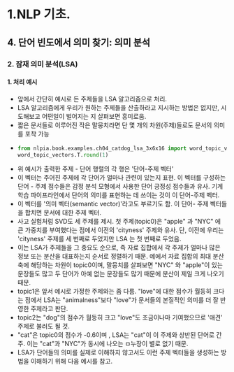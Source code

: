 # 1.NLP 기초.
## 4. 단어 빈도에서 의미 찾기: 의미 분석
### 2. 잠재 의미 분석(LSA)
#### 1. 처리 예시
- 앞에서 간단히 예시로 든 주제들을 LSA 알고리즘으로 처리.
- LSA 알고리즘에게 우리가 원하는 주제들을 산출하라고 지시하는 방법은 없지만, 시도해보고 어떤일이 벌어지는 지 살펴보면 흥미로움.
- 짧은 문서들로 이루어진 작은 말뭉치라면 단 몇 개의 차원(주제)들로도 문서의 의미를 포착 가능
- ```python
  from nlpia.book.examples.ch04_catdog_lsa_3x6x16 import word_topic_vectors
  word_topic_vectors.T.round(1)
  ```
- 위 예시가 출력한 주제 - 단어 행렬의 각 행은 '단어-주제 벡터'
- 이 벡터는 주어진 주제에 각 단어가 얼마나 관련이 있는지 표현. 이 벡터를 구성하는 단어 - 주제 점수들은 감정 분석 모형에서 사용한 단어 긍정성 점수들과 유사. 기계 학습 파이프라인에서 단어의 의미를 표현하는 데 쓰이는 것이 이 단어-주제 벡터.
- 이 벡터를 '의미 벡터(semantic vector)'라고도 부르기도 함. 이 단어- 주제 벡터들을 합치면 문서에 대한 주제 벡터.
- 사고 실험처럼 SVD도 세 주제를 제시. 첫 주제(topic0)은 "apple" 과 "NYC" 에 큰 가중치를 부여했다는 점에서 이전의 'cityness' 주제와 유사. 단, 이전에 우리는 'cityness' 주제를 세 번째로 두었지만 LSA 는 첫 번째로 두었음.
- 이는 LSA가 주제들을 그 중요도 순으로, 즉 자료 집합에서 각 주제가 얼마나 많은 정보 또는 분산을 대표하는지 순서로 정렬하기 때문. 예에서 자료 집합의 최대 분산 축에 해당하는 차원이 topic0이며, 말뭉치를 살펴보면 "NYC" 와 "apple"이 있는 문장들도 많고 두 단어가 아예 없는 문장들도 많기 때문에 분산이 제일 크게 나오기 때문.
- topic1은 앞서 예시로 가정한 주제와는 좀 다름. "love"에 대한 점수가 월등히 크다는 점에서 LSA는 "animalness"보다 "love"가 문서들의 본질적인 의미를 더 잘 반영한 주제라고 판단.
- topic2는 "dog"의 점수가 월등히 크고 "love"도 조금이나마 기여했으므로 '애견' 주제로 불러도 될 것.
- "cat"은 topic0의 점수가 -0.6이며 , LSA는 "cat"이 이 주제와 상반된 단어로 간주. 이는 "cat"과 "NYC"가 동시에 나오는 ㅁ누장이 별로 없기 때문.
- LSA가 단어들의 의미를 실제로 이해하지 않고서도 이런 주제 벡터들을 생성하는 방법을 이해하기 위해 다음 예시를 참고.